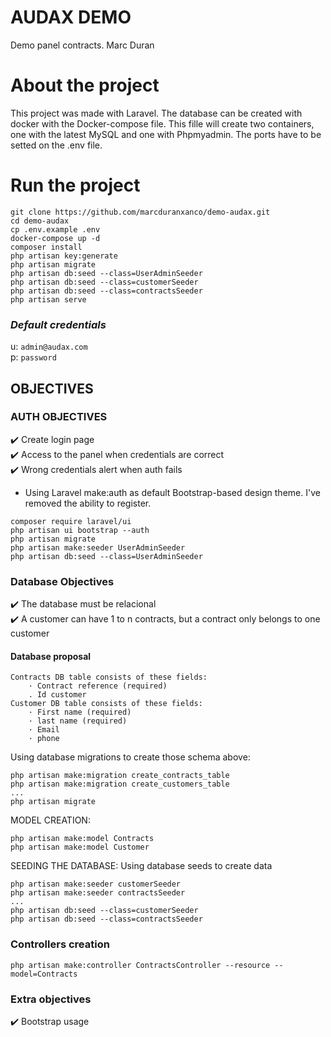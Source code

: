 # AUDAX DEMO
Demo panel contracts.
Marc Duran


# About the project

This project was made with Laravel. The database can be created with docker with the Docker-compose file. This fille will create two containers, one with the latest MySQL and  one with Phpmyadmin. The ports have to be setted on the .env file. <br/>

# Run the project
```
git clone https://github.com/marcduranxanco/demo-audax.git
cd demo-audax
cp .env.example .env
docker-compose up -d
composer install
php artisan key:generate
php artisan migrate
php artisan db:seed --class=UserAdminSeeder
php artisan db:seed --class=customerSeeder
php artisan db:seed --class=contractsSeeder
php artisan serve
```
### _Default credentials_ <br/>
u: `admin@audax.com` <br/>
p: `password` <br/>

## OBJECTIVES

### AUTH OBJECTIVES
:heavy_check_mark: Create login page<br />
:heavy_check_mark: Access to the panel when credentials are correct<br />
:heavy_check_mark: Wrong credentials alert when auth fails<br />

- Using Laravel make:auth as default Bootstrap-based design theme. I've removed the ability to register.

```
composer require laravel/ui
php artisan ui bootstrap --auth
php artisan migrate
php artisan make:seeder UserAdminSeeder
php artisan db:seed --class=UserAdminSeeder
```

### Database Objectives
:heavy_check_mark: The database must be relacional <br/>
:heavy_check_mark: A customer can have 1 to n contracts, but a contract only belongs to one customer <br/>

#### Database proposal
```
Contracts DB table consists of these fields:
    · Contract reference (required)
    . Id customer 
Customer DB table consists of these fields:
    · First name (required)
    · last name (required)
    · Email
    · phone
```

Using database migrations to create those schema above:
```
php artisan make:migration create_contracts_table
php artisan make:migration create_customers_table
...
php artisan migrate
```
MODEL CREATION:
```
php artisan make:model Contracts
php artisan make:model Customer
```
SEEDING THE DATABASE:
Using database seeds to create data
```
php artisan make:seeder customerSeeder
php artisan make:seeder contractsSeeder
...
php artisan db:seed --class=customerSeeder
php artisan db:seed --class=contractsSeeder
```

### Controllers creation
```
php artisan make:controller ContractsController --resource --model=Contracts
```

### Extra objectives
:heavy_check_mark: Bootstrap usage
